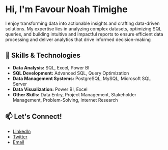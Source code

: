 
# Hi, I'm Favour Noah Timighe 

I enjoy transforming data into actionable insights and crafting data-driven solutions. My expertise lies in analyzing complex datasets, optimizing SQL queries, and building intuitive and impactful reports to ensure efficient data processing and deliver analytics that drive informed decision-making

## 🚀 Skills & Technologies

- **Data Analysis:** SQL, Excel, Power BI
- **SQL Development:** Advanced SQL, Query Optimization
- **Data Management Systems:** PostgreSQL, MySQL, Microsoft SQL Server
- **Data Visualization:** Power BI, Excel
- **Other Skills:** Data Entry, Project Management, Stakeholder Management, Problem-Solving, Internet Research

## 📫 Let's Connect!

- [LinkedIn](http://www.linkedin.com/in/favour-noah-timighe)
- [Twitter](https://x.com/noahfavourite_?s=21&t=Hpn0jqIyeg1p4k-5bKawsQ)
- [Email](noahfavourite@gmail.com)



